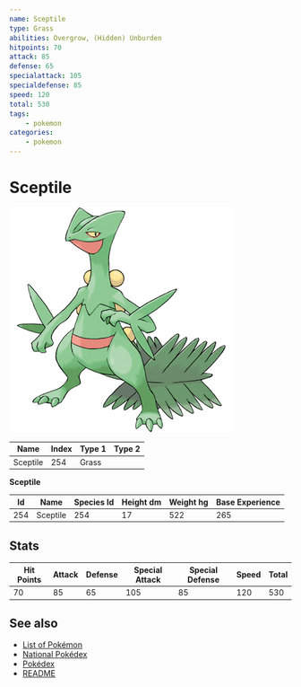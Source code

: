 ```yaml
---
name: Sceptile
type: Grass
abilities: Overgrow, (Hidden) Unburden
hitpoints: 70
attack: 85
defense: 65
specialattack: 105
specialdefense: 85
speed: 120
total: 530
tags:
    - pokemon
categories:
    - pokemon
---
```


# Sceptile


![Sceptile](images/254.png)

| **Name** | **Index** | **Type 1** | **Type 2** |
|----|----|----|----|
| Sceptile | 254 | Grass  |  |

**Sceptile** 




| **Id** | **Name** | **Species Id** | **Height dm** | **Weight hg** | **Base Experience** |
|--------|----------|----------------|------------|------------|---------------------|
| 254 | Sceptile | 254 | 17 | 522 | 265 |



## Stats

| **Hit Points** | **Attack** | **Defense** | **Special Attack** | **Special Defense** | **Speed** | **Total** |
|----------------|------------|-------------|--------------------|---------------------|-----------|-----------|
| 70 | 85 | 65 | 105 | 85 | 120 | 530 |

## See also

- [List of Pokémon](../pokemon.md)
- [National Pokédex](../national_pokedex.md)
- [Pokédex](../pokedex.md)
- [README](../README.md)
